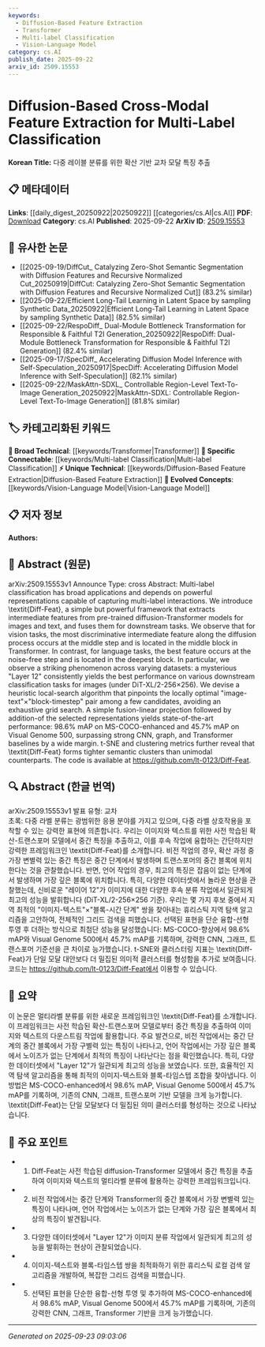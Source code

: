 ```yaml
---
keywords:
  - Diffusion-Based Feature Extraction
  - Transformer
  - Multi-label Classification
  - Vision-Language Model
category: cs.AI
publish_date: 2025-09-22
arxiv_id: 2509.15553
---
```


<!-- KEYWORD_LINKING_METADATA:
{
  "processed_timestamp": "2025-09-23T09:03:06.729609",
  "vocabulary_version": "1.0",
  "selected_keywords": [
    "Diffusion-Based Feature Extraction",
    "Transformer",
    "Multi-label Classification",
    "Vision-Language Model"
  ],
  "rejected_keywords": [],
  "similarity_scores": {
    "Diffusion-Based Feature Extraction": 0.78,
    "Transformer": 0.85,
    "Multi-label Classification": 0.8,
    "Vision-Language Model": 0.82
  },
  "extraction_method": "AI_prompt_based",
  "budget_applied": true,
  "candidates_json": {
    "candidates": [
      {
        "surface": "Diff-Feat",
        "canonical": "Diffusion-Based Feature Extraction",
        "aliases": [
          "Diffusion Feature Extraction",
          "Diff-Feat"
        ],
        "category": "unique_technical",
        "rationale": "Introduces a novel method for feature extraction using diffusion models, which is central to the paper's contribution.",
        "novelty_score": 0.85,
        "connectivity_score": 0.65,
        "specificity_score": 0.88,
        "link_intent_score": 0.78
      },
      {
        "surface": "Transformer",
        "canonical": "Transformer",
        "aliases": [],
        "category": "broad_technical",
        "rationale": "Transformers are a fundamental model architecture used in the proposed method, linking to a wide range of related research.",
        "novelty_score": 0.3,
        "connectivity_score": 0.9,
        "specificity_score": 0.6,
        "link_intent_score": 0.85
      },
      {
        "surface": "Multi-label classification",
        "canonical": "Multi-label Classification",
        "aliases": [
          "Multi-label",
          "Multi-label Task"
        ],
        "category": "specific_connectable",
        "rationale": "The paper addresses challenges specific to multi-label classification, making it a key concept for linking.",
        "novelty_score": 0.5,
        "connectivity_score": 0.75,
        "specificity_score": 0.7,
        "link_intent_score": 0.8
      },
      {
        "surface": "Vision-Language",
        "canonical": "Vision-Language Model",
        "aliases": [
          "Vision-Language",
          "Vision-Language Task"
        ],
        "category": "evolved_concepts",
        "rationale": "The integration of vision and language tasks is central to the paper's approach, aligning with current trends.",
        "novelty_score": 0.55,
        "connectivity_score": 0.8,
        "specificity_score": 0.75,
        "link_intent_score": 0.82
      }
    ],
    "ban_list_suggestions": [
      "intermediate features",
      "downstream tasks"
    ]
  },
  "decisions": [
    {
      "candidate_surface": "Diff-Feat",
      "resolved_canonical": "Diffusion-Based Feature Extraction",
      "decision": "linked",
      "scores": {
        "novelty": 0.85,
        "connectivity": 0.65,
        "specificity": 0.88,
        "link_intent": 0.78
      }
    },
    {
      "candidate_surface": "Transformer",
      "resolved_canonical": "Transformer",
      "decision": "linked",
      "scores": {
        "novelty": 0.3,
        "connectivity": 0.9,
        "specificity": 0.6,
        "link_intent": 0.85
      }
    },
    {
      "candidate_surface": "Multi-label classification",
      "resolved_canonical": "Multi-label Classification",
      "decision": "linked",
      "scores": {
        "novelty": 0.5,
        "connectivity": 0.75,
        "specificity": 0.7,
        "link_intent": 0.8
      }
    },
    {
      "candidate_surface": "Vision-Language",
      "resolved_canonical": "Vision-Language Model",
      "decision": "linked",
      "scores": {
        "novelty": 0.55,
        "connectivity": 0.8,
        "specificity": 0.75,
        "link_intent": 0.82
      }
    }
  ]
}
-->

# Diffusion-Based Cross-Modal Feature Extraction for Multi-Label Classification

**Korean Title:** 다중 레이블 분류를 위한 확산 기반 교차 모달 특징 추출

## 📋 메타데이터

**Links**: [[daily_digest_20250922|20250922]] [[categories/cs.AI|cs.AI]]
**PDF**: [Download](https://arxiv.org/pdf/2509.15553.pdf)
**Category**: cs.AI
**Published**: 2025-09-22
**ArXiv ID**: [2509.15553](https://arxiv.org/abs/2509.15553)

## 🔗 유사한 논문
- [[2025-09-19/DiffCut_ Catalyzing Zero-Shot Semantic Segmentation with Diffusion Features and Recursive Normalized Cut_20250919|DiffCut: Catalyzing Zero-Shot Semantic Segmentation with Diffusion Features and Recursive Normalized Cut]] (83.2% similar)
- [[2025-09-22/Efficient Long-Tail Learning in Latent Space by sampling Synthetic Data_20250922|Efficient Long-Tail Learning in Latent Space by sampling Synthetic Data]] (82.5% similar)
- [[2025-09-22/RespoDiff_ Dual-Module Bottleneck Transformation for Responsible & Faithful T2I Generation_20250922|RespoDiff: Dual-Module Bottleneck Transformation for Responsible & Faithful T2I Generation]] (82.4% similar)
- [[2025-09-17/SpecDiff_ Accelerating Diffusion Model Inference with Self-Speculation_20250917|SpecDiff: Accelerating Diffusion Model Inference with Self-Speculation]] (82.1% similar)
- [[2025-09-22/MaskAttn-SDXL_ Controllable Region-Level Text-To-Image Generation_20250922|MaskAttn-SDXL: Controllable Region-Level Text-To-Image Generation]] (81.8% similar)

## 🏷️ 카테고리화된 키워드
**🧠 Broad Technical**: [[keywords/Transformer|Transformer]]
**🔗 Specific Connectable**: [[keywords/Multi-label Classification|Multi-label Classification]]
**⚡ Unique Technical**: [[keywords/Diffusion-Based Feature Extraction|Diffusion-Based Feature Extraction]]
**🚀 Evolved Concepts**: [[keywords/Vision-Language Model|Vision-Language Model]]

## 📋 저자 정보

**Authors:** 

## 📄 Abstract (원문)

arXiv:2509.15553v1 Announce Type: cross 
Abstract: Multi-label classification has broad applications and depends on powerful representations capable of capturing multi-label interactions. We introduce \textit{Diff-Feat}, a simple but powerful framework that extracts intermediate features from pre-trained diffusion-Transformer models for images and text, and fuses them for downstream tasks. We observe that for vision tasks, the most discriminative intermediate feature along the diffusion process occurs at the middle step and is located in the middle block in Transformer. In contrast, for language tasks, the best feature occurs at the noise-free step and is located in the deepest block. In particular, we observe a striking phenomenon across varying datasets: a mysterious "Layer $12$" consistently yields the best performance on various downstream classification tasks for images (under DiT-XL/2-256$\times$256). We devise a heuristic local-search algorithm that pinpoints the locally optimal "image-text"$\times$"block-timestep" pair among a few candidates, avoiding an exhaustive grid search. A simple fusion-linear projection followed by addition-of the selected representations yields state-of-the-art performance: 98.6\% mAP on MS-COCO-enhanced and 45.7\% mAP on Visual Genome 500, surpassing strong CNN, graph, and Transformer baselines by a wide margin. t-SNE and clustering metrics further reveal that \textit{Diff-Feat} forms tighter semantic clusters than unimodal counterparts. The code is available at https://github.com/lt-0123/Diff-Feat.

## 🔍 Abstract (한글 번역)

arXiv:2509.15553v1 발표 유형: 교차  
초록: 다중 라벨 분류는 광범위한 응용 분야를 가지고 있으며, 다중 라벨 상호작용을 포착할 수 있는 강력한 표현에 의존합니다. 우리는 이미지와 텍스트를 위한 사전 학습된 확산-트랜스포머 모델에서 중간 특징을 추출하고, 이를 후속 작업에 융합하는 간단하지만 강력한 프레임워크인 \textit{Diff-Feat}를 소개합니다. 비전 작업의 경우, 확산 과정 중 가장 변별력 있는 중간 특징은 중간 단계에서 발생하며 트랜스포머의 중간 블록에 위치한다는 것을 관찰했습니다. 반면, 언어 작업의 경우, 최고의 특징은 잡음이 없는 단계에서 발생하며 가장 깊은 블록에 위치합니다. 특히, 다양한 데이터셋에서 놀라운 현상을 관찰했는데, 신비로운 "레이어 $12$"가 이미지에 대한 다양한 후속 분류 작업에서 일관되게 최고의 성능을 발휘합니다 (DiT-XL/2-256$\times$256 기준). 우리는 몇 가지 후보 중에서 지역 최적의 "이미지-텍스트"$\times$"블록-시간 단계" 쌍을 찾아내는 휴리스틱 지역 탐색 알고리즘을 고안하여, 전체적인 그리드 검색을 피했습니다. 선택된 표현을 단순 융합-선형 투영 후 더하는 방식으로 최첨단 성능을 달성했습니다: MS-COCO-향상에서 98.6% mAP와 Visual Genome 500에서 45.7% mAP를 기록하며, 강력한 CNN, 그래프, 트랜스포머 기준선을 큰 차이로 능가했습니다. t-SNE와 클러스터링 지표는 \textit{Diff-Feat}가 단일 모달 대안보다 더 밀집된 의미적 클러스터를 형성함을 추가로 보여줍니다. 코드는 https://github.com/lt-0123/Diff-Feat에서 이용할 수 있습니다.

## 📝 요약

이 논문은 멀티라벨 분류를 위한 새로운 프레임워크인 \textit{Diff-Feat}를 소개합니다. 이 프레임워크는 사전 학습된 확산-트랜스포머 모델로부터 중간 특징을 추출하여 이미지와 텍스트의 다운스트림 작업에 활용합니다. 주요 발견으로, 비전 작업에서는 중간 단계의 중간 블록에서 가장 구별력 있는 특징이 나타나고, 언어 작업에서는 가장 깊은 블록에서 노이즈가 없는 단계에서 최적의 특징이 나타난다는 점을 확인했습니다. 특히, 다양한 데이터셋에서 "Layer 12"가 일관되게 최고의 성능을 보였습니다. 또한, 효율적인 지역 탐색 알고리즘을 통해 최적의 이미지-텍스트와 블록-타임스텝 조합을 찾아냅니다. 이 방법은 MS-COCO-enhanced에서 98.6% mAP, Visual Genome 500에서 45.7% mAP를 기록하며, 기존의 CNN, 그래프, 트랜스포머 기반 모델을 크게 능가합니다. \textit{Diff-Feat}는 단일 모달보다 더 밀집된 의미 클러스터를 형성하는 것으로 나타났습니다.

## 🎯 주요 포인트

- 1. Diff-Feat는 사전 학습된 diffusion-Transformer 모델에서 중간 특징을 추출하여 이미지와 텍스트의 멀티라벨 분류에 활용하는 강력한 프레임워크입니다.
- 2. 비전 작업에서는 중간 단계와 Transformer의 중간 블록에서 가장 변별력 있는 특징이 나타나며, 언어 작업에서는 노이즈가 없는 단계와 가장 깊은 블록에서 최상의 특징이 발견됩니다.
- 3. 다양한 데이터셋에서 "Layer 12"가 이미지 분류 작업에서 일관되게 최고의 성능을 발휘하는 현상이 관찰되었습니다.
- 4. 이미지-텍스트와 블록-타임스텝 쌍을 최적화하기 위한 휴리스틱 로컬 검색 알고리즘을 개발하여, 복잡한 그리드 검색을 피했습니다.
- 5. 선택된 표현을 단순한 융합-선형 투영 및 추가하여 MS-COCO-enhanced에서 98.6% mAP, Visual Genome 500에서 45.7% mAP를 기록하며, 기존의 강력한 CNN, 그래프, Transformer 기반을 크게 능가했습니다.


---

*Generated on 2025-09-23 09:03:06*